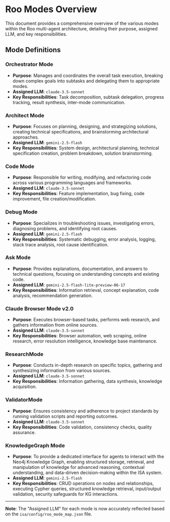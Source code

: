# Roo Modes Overview

This document provides a comprehensive overview of the various modes within the Roo multi-agent architecture, detailing their purpose, assigned LLM, and key responsibilities.

## Mode Definitions

### Orchestrator Mode
*   **Purpose**: Manages and coordinates the overall task execution, breaking down complex goals into subtasks and delegating them to appropriate modes.
*   **Assigned LLM**: `claude-3.5-sonnet`
*   **Key Responsibilities**: Task decomposition, subtask delegation, progress tracking, result synthesis, inter-mode communication.

### Architect Mode
*   **Purpose**: Focuses on planning, designing, and strategizing solutions, creating technical specifications, and brainstorming architectural approaches.
*   **Assigned LLM**: `gemini-2.5-flash`
*   **Key Responsibilities**: System design, architectural planning, technical specification creation, problem breakdown, solution brainstorming.

### Code Mode
*   **Purpose**: Responsible for writing, modifying, and refactoring code across various programming languages and frameworks.
*   **Assigned LLM**: `claude-3.5-sonnet`
*   **Key Responsibilities**: Feature implementation, bug fixing, code improvement, file creation/modification.

### Debug Mode
*   **Purpose**: Specializes in troubleshooting issues, investigating errors, diagnosing problems, and identifying root causes.
*   **Assigned LLM**: `gemini-2.5-flash`
*   **Key Responsibilities**: Systematic debugging, error analysis, logging, stack trace analysis, root cause identification.

### Ask Mode
*   **Purpose**: Provides explanations, documentation, and answers to technical questions, focusing on understanding concepts and existing code.
*   **Assigned LLM**: `gemini-2.5-flash-lite-preview-06-17`
*   **Key Responsibilities**: Information retrieval, concept explanation, code analysis, recommendation generation.

### Claude Browser Mode v2.0
*   **Purpose**: Executes browser-based tasks, performs web research, and gathers information from online sources.
*   **Assigned LLM**: `claude-3.5-sonnet`
*   **Key Responsibilities**: Browser automation, web scraping, online research, error resolution intelligence, knowledge base maintenance.

### ResearchMode
*   **Purpose**: Conducts in-depth research on specific topics, gathering and synthesizing information from various sources.
*   **Assigned LLM**: `claude-3.5-sonnet`
*   **Key Responsibilities**: Information gathering, data synthesis, knowledge acquisition.

### ValidatorMode
*   **Purpose**: Ensures consistency and adherence to project standards by running validation scripts and reporting outcomes.
*   **Assigned LLM**: `claude-3.5-sonnet`
*   **Key Responsibilities**: Code validation, consistency checks, quality assurance.

### KnowledgeGraph Mode
*   **Purpose**: To provide a dedicated interface for agents to interact with the Neo4j Knowledge Graph, enabling structured storage, retrieval, and manipulation of knowledge for advanced reasoning, contextual understanding, and data-driven decision-making within the ISA system.
*   **Assigned LLM**: `gemini-2.5-flash`
*   **Key Responsibilities**: CRUD operations on nodes and relationships, executing Cypher queries, structured knowledge retrieval, input/output validation, security safeguards for KG interactions.

---

**Note**: The "Assigned LLM" for each mode is now accurately reflected based on the `isa/config/roo_mode_map.json` file.